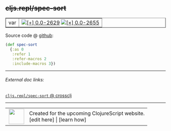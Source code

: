 ## ~~cljs.repl/spec-sort~~



 <table border="1">
<tr>
<td>var</td>
<td><a href="https://github.com/cljsinfo/cljs-api-docs/tree/0.0-2629"><img valign="middle" alt="[+] 0.0-2629" title="Added in 0.0-2629" src="https://img.shields.io/badge/+-0.0--2629-lightgrey.svg"></a> <a href="https://github.com/cljsinfo/cljs-api-docs/tree/0.0-2655"><img valign="middle" alt="[×] 0.0-2655" title="Removed in 0.0-2655" src="https://img.shields.io/badge/×-0.0--2655-red.svg"></a> </td>
</tr>
</table>









Source code @ [github](https://github.com/clojure/clojurescript/blob/r2644/src/clj/cljs/repl.clj#L190-L194):

```clj
(def spec-sort
  {:as 0
   :refer 1
   :refer-macros 2
   :include-macros 3})
```

<!--
Repo - tag - source tree - lines:

 <pre>
clojurescript @ r2644
└── src
    └── clj
        └── cljs
            └── <ins>[repl.clj:190-194](https://github.com/clojure/clojurescript/blob/r2644/src/clj/cljs/repl.clj#L190-L194)</ins>
</pre>

-->

---



###### External doc links:

[`cljs.repl/spec-sort` @ crossclj](http://crossclj.info/fun/cljs.repl/spec-sort.html)<br>

---

 <table>
<tr><td>
<img valign="middle" align="right" width="48px" src="http://i.imgur.com/Hi20huC.png">
</td><td>
Created for the upcoming ClojureScript website.<br>
[edit here] | [learn how]
</td></tr></table>

[edit here]:https://github.com/cljsinfo/cljs-api-docs/blob/master/cljsdoc/cljs.repl_spec-sort.cljsdoc
[learn how]:https://github.com/cljsinfo/cljs-api-docs/wiki/cljsdoc-files

<!--

This information was too distracting to show to readers, but I'll leave it
commented here since it is helpful to:

- pretty-print the data used to generate this document
- and show how to retrieve that data



The API data for this symbol:

```clj
{:ns "cljs.repl",
 :name "spec-sort",
 :type "var",
 :source {:code "(def spec-sort\n  {:as 0\n   :refer 1\n   :refer-macros 2\n   :include-macros 3})",
          :title "Source code",
          :repo "clojurescript",
          :tag "r2644",
          :filename "src/clj/cljs/repl.clj",
          :lines [190 194]},
 :full-name "cljs.repl/spec-sort",
 :full-name-encode "cljs.repl_spec-sort",
 :history [["+" "0.0-2629"] ["-" "0.0-2655"]],
 :removed {:in "0.0-2655", :last-seen "0.0-2644"}}

```

Retrieve the API data for this symbol:

```clj
;; from Clojure REPL
(require '[clojure.edn :as edn])
(-> (slurp "https://raw.githubusercontent.com/cljsinfo/cljs-api-docs/catalog/cljs-api.edn")
    (edn/read-string)
    (get-in [:symbols "cljs.repl/spec-sort"]))
```

-->
